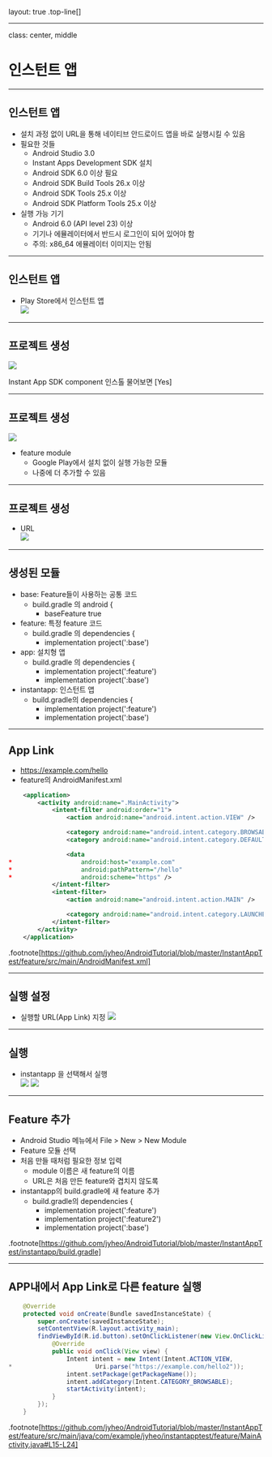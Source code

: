 layout: true
.top-line[]

---
class: center, middle
# 인스턴트 앱

---
## 인스턴트 앱
* 설치 과정 없이 URL을 통해 네이티브 안드로이드 앱을 바로 실행시킬 수 있음
* 필요한 것들
	- Android Studio 3.0
	- Instant Apps Development SDK 설치
	- Android SDK 6.0 이상 필요
	- Android SDK Build Tools 26.x 이상
	- Android SDK Tools 25.x 이상
	- Android SDK Platform Tools 25.x 이상
* 실행 가능 기기
	- Android 6.0 (API level 23) 이상
	- 기기나 에뮬레이터에서 반드시 로그인이 되어 있어야 함
	- 주의: x86_64 에뮬레이터 이미지는 안됨

---
## 인스턴트 앱
* Play Store에서 인스턴트 앱  
![](images/instant-playstore.png)

---
## 프로젝트 생성

![](images/instant_target.png)

Instant App SDK component 인스톨 물어보면 [Yes]

---
## 프로젝트 생성

![](images/instant-feature.png)

* feature module
	- Google Play에서 설치 없이 실행 가능한 모듈
	- 나중에 더 추가할 수 있음
	
---
## 프로젝트 생성
* URL  
![](images/instant_url.png)

---
## 생성된 모듈
* base: Feature들이 사용하는 공통 코드
	- build.gradle 의 android {
		+ baseFeature true
* feature: 특정 feature 코드
	- build.gradle 의	dependencies {
		+ implementation project(':base')
* app: 설치형 앱
	- build.gradle 의 dependencies { 
		+ implementation project(':feature')
		+ implementation project(':base')
* instantapp: 인스턴트 앱
	- build.gradle의 dependencies {
		+ implementation project(':feature')
		+ implementation project(':base')

---
## App Link
* https://example.com/hello
* feature의 AndroidManifest.xml

```xml
    <application>
        <activity android:name=".MainActivity">
            <intent-filter android:order="1">
                <action android:name="android.intent.action.VIEW" />

                <category android:name="android.intent.category.BROWSABLE" />
                <category android:name="android.intent.category.DEFAULT" />

                <data
*                   android:host="example.com"
*                   android:pathPattern="/hello"
*                   android:scheme="https" />
            </intent-filter>
            <intent-filter>
                <action android:name="android.intent.action.MAIN" />

                <category android:name="android.intent.category.LAUNCHER" />
            </intent-filter>
        </activity>
    </application>
```

.footnote[https://github.com/jyheo/AndroidTutorial/blob/master/InstantAppTest/feature/src/main/AndroidManifest.xml]

---
## 실행 설정
* 실행할 URL(App Link) 지정
![](images/instant-run-url.png)


---
## 실행
* instantapp 을 선택해서 실행  
![](images/instant_app.png)
![](images/instant_app2.png)


---
## Feature 추가
* Android Studio 메뉴에서 File > New > New Module
* Feature 모듈 선택
* 처음 만들 때처럼 필요한 정보 입력
	- module 이름은 새 feature의 이름
	- URL은 처음 만든 feature와 겹치지 않도록
* instantapp의 build.gradle에 새 feature 추가
	- build.gradle의 dependencies {
		+ implementation project(':feature')
		+ implementation project(':feature2')
		+ implementation project(':base')

.footnote[https://github.com/jyheo/AndroidTutorial/blob/master/InstantAppTest/instantapp/build.gradle]

---
## APP내에서 App Link로 다른 feature 실행

```java
    @Override
    protected void onCreate(Bundle savedInstanceState) {
        super.onCreate(savedInstanceState);
        setContentView(R.layout.activity_main);
        findViewById(R.id.button).setOnClickListener(new View.OnClickListener() {
            @Override
            public void onClick(View view) {
                Intent intent = new Intent(Intent.ACTION_VIEW,
*                       Uri.parse("https://example.com/hello2"));
                intent.setPackage(getPackageName());
                intent.addCategory(Intent.CATEGORY_BROWSABLE);
                startActivity(intent);
            }
        });
    }
```

.footnote[https://github.com/jyheo/AndroidTutorial/blob/master/InstantAppTest/feature/src/main/java/com/example/jyheo/instantapptest/feature/MainActivity.java#L15-L24]
